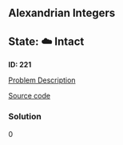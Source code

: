 ## Alexandrian Integers

## State: :cloud: **Intact**

**ID: 221**

[Problem Description](https://projecteuler.net/problem=221)

[Source code](main.cpp)

### Solution
0